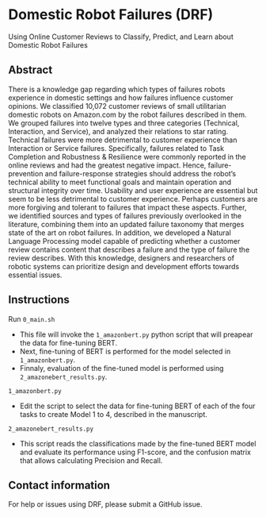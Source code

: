 # Domestic Robot Failures (DRF)
Using Online Customer Reviews to Classify, Predict, and Learn about Domestic Robot Failures

## Abstract
There is a knowledge gap regarding which types of failures robots experience in domestic settings and how failures influence customer opinions. We classified 10,072 customer reviews of small utilitarian domestic robots on Amazon.com by the robot failures described in them. We grouped failures into twelve types and three categories (Technical, Interaction, and Service), and analyzed their relations to star rating. Technical failures were more detrimental to customer experience than Interaction or Service failures. Specifically, failures related to Task Completion and Robustness & Resilience were commonly reported in the online reviews and had the greatest negative impact. Hence, failure-prevention and failure-response strategies should address the robot’s technical ability to meet functional goals and maintain operation and structural integrity over time. Usability and user experience are essential but seem to be less detrimental to customer experience. Perhaps customers are more forgiving and tolerant to failures that impact these aspects. Further, we identified sources and types of failures previously overlooked in the literature, combining them into an updated failure taxonomy that merges state of the art on robot failures. In addition, we developed a Natural Language Processing model capable of predicting whether a customer review contains content that describes a failure and the type of failure the review describes. With this knowledge, designers and researchers of robotic systems can prioritize design and development efforts towards essential issues.

## Instructions
Run `0_main.sh`

* This file will invoke the `1_amazonbert.py` python script that will preapear the data for fine-tuning BERT.
* Next, fine-tuning of BERT is performed for the model selected in `1_amazonbert.py`. 
* Finnaly, evaluation of the fine-tuned model is performed using `2_amazonebert_results.py`.

`1_amazonbert.py` 

* Edit the script to select the data for fine-tuning BERT of each of the four tasks to create Model 1 to 4, described in the manuscript. 


`2_amazonebert_results.py`

* This script reads the classifications made by the fine-tuned BERT model and evaluate its performance using F1-score, and the confusion matrix that allows calculating Precision and Recall.


## Contact information
For help or issues using DRF, please submit a GitHub issue.
